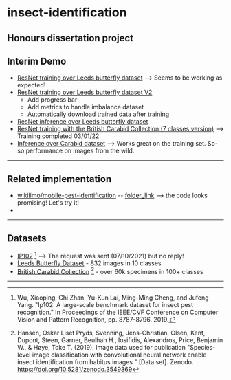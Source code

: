 # insect-identification
Honours dissertation project
---
## Interim Demo
- [ResNet training over Leeds butterfly dataset](https://colab.research.google.com/drive/1JqHID3-KIvsfbumllTjkLdK874SsaJNE?usp=sharing) --> Seems to be working as expected!
- [ResNet training over Leeds butterfly dataset V2](https://colab.research.google.com/drive/1oSc3CjQWnoguIFReSTg5YSlTJ0R0v5LG?usp=sharing)
  - Add progress bar
  - Add metrics to handle imbalance dataset
  - Automatically download trained data after training
- [ResNet inference over Leeds butterfly dataset](https://colab.research.google.com/drive/1c8VLUCzBIN1YQsZRbxZehzIvayy_TLSO?usp=sharing)
- [ResNet training with the British Carabid Collection (7 classes version)](https://colab.research.google.com/drive/16oIcx00ae0xaplaCDcvFyCOrd8zcLKLM?usp=sharing) --> Training completed 03/01/22
- [Inference over Carabid dataset](https://colab.research.google.com/drive/1lhOWyEJ9Y9N2nN4qeGGJ5_ISNnAHv8Bm?usp=sharing) --> Works great on the training set. So-so performance on images from the wild.
---
## Related implementation
- [wikilimo/mobile-pest-identification](https://github.com/wikilimo/mobile-pest-identification) -- [folder_link]() --> the code looks promising! Let's try it!
- 
---
## Datasets
- [IP102](https://github.com/xpwu95/IP102) [^1] --> The request was sent (07/10/2021) but no reply!
- [Leeds Butterfly Dataset](http://www.josiahwang.com/dataset/leedsbutterfly/) - 832 images in 10 classes
- [British Carabid Collection](https://zenodo.org/record/3549369#.XvI_jMfVLIU) [^2] - over 60k specimens in 100+ classes


---
[^1]: Wu, Xiaoping, Chi Zhan, Yu-Kun Lai, Ming-Ming Cheng, and Jufeng Yang. "Ip102: A large-scale benchmark dataset for insect pest recognition." In Proceedings of the IEEE/CVF Conference on Computer Vision and Pattern Recognition, pp. 8787-8796. 2019.
[^2]: Hansen, Oskar Liset Pryds, Svenning, Jens-Christian, Olsen, Kent, Dupont, Steen, Garner, Beulhah H., Iosifidis, Alexandros, Price, Benjamin W., & Høye, Toke T. (2019). Image data used for publication "Species-level image classification with convolutional neural network enable insect identification from habitus images " [Data set]. Zenodo. https://doi.org/10.5281/zenodo.3549369
